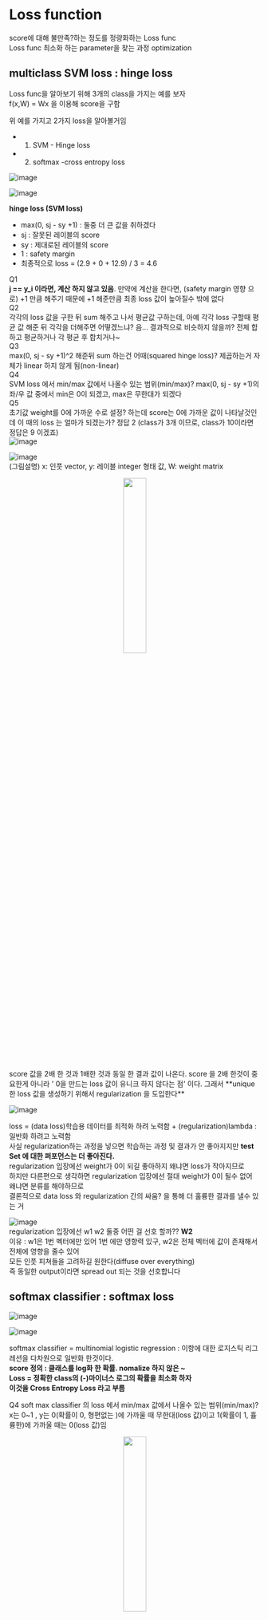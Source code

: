 # Loss function 
score에 대해 불만족?하는 정도를 정량화하는 Loss func   
Loss func 최소화 하는 parameter을 찾는 과정 optimization  

## multiclass SVM loss : hinge loss
Loss func을 알아보기 위해 3개의 class을 가지는 예를 보자  
f(x,W) = Wx 을 이용해 score을 구함  
  
위 예를 가지고 2가지 loss을 알아볼거임  
- 1. SVM - Hinge loss  
- 2. softmax -cross entropy loss  
  
  
![image](https://user-images.githubusercontent.com/56099627/70791748-078dd380-1ddb-11ea-91ac-d07b1625ffa7.png)  
  
![image](https://user-images.githubusercontent.com/56099627/70791913-723f0f00-1ddb-11ea-92a7-7b7bb4958f53.png)  
  
**hinge loss (SVM loss)**  
- max(0, sj - sy +1) : 둘중 더 큰 값을 취하겠다  
- sj : 잘못된 레이블의 score   
- sy : 제대로된 레이블의 score  
- 1 : safety margin   
- 최종적으로 loss = (2.9 + 0 + 12.9) / 3 = 4.6  
  
Q1  
**j == y_i 이라면, 계산 하지 않고 있음**. 만약에 계산을 한다면, 
(safety margin 영향 으로) +1 만큼 해주기 때문에 +1 해준만큼 최종 loss 값이 높아질수 밖에 없다  
Q2  
각각의 loss 값을 구한 뒤 sum 해주고 나서 평균값 구하는데, 아예 각각 loss 구할때 평균 값 해준 뒤 각각을 더해주면 어떻겠느냐? 음... 결과적으로 비슷하지 않을까? 전체 합 하고 평균하거나 각 평균 후 합치거나~  
Q3  
max(0, sj - sy +1)^2 해준뒤 sum 하는건 어때(squared hinge loss)? 제곱하는거 자체가 linear 하지 않게 됨(non-linear)  
Q4  
SVM loss 에서 min/max 값에서 나올수 있는 범위(min/max)? max(0, sj - sy +1)의 좌/우 값 중에서 min은 0이 되겠고, max은 무한대가 되겠다  
Q5  
초기값 weight를 0에 가까운 수로 설정? 하는데 score는 0에 가까운 값이 나타날것인데 이 때의 loss 는 얼마가 되겠는가?  정답 2 (class가 3개 이므로, class가 10이라면 정답은 9 이겠죠)  
 ![image](https://user-images.githubusercontent.com/56099627/70802611-416bd380-1df5-11ea-92f8-ea936c20abae.png)  
   
   
![image](https://user-images.githubusercontent.com/56099627/70793369-7e789b80-1dde-11ea-8391-6c95cb0992fe.png)  
(그림설명) x: 인풋 vector, y: 레이블 integer 형태 값, W: weight matrix  
  
  
<p align="center"><img width="30%" src="https://user-images.githubusercontent.com/56099627/70803112-a2e07200-1df6-11ea-943d-91807bf507fa.png" /></p>   
score 값을 2배 한 것과 1배한 것과 동일 한 결과 값이 나온다. score 을 2배 한것이 중요한게 아니라 ' 0을 만드는 loss 값이 유니크 하지 않다는 점' 이다. 그래서 **unique한 loss 값을 생성하기 위해서 regularization 을 도입한다**  
  
  
![image](https://user-images.githubusercontent.com/56099627/70796501-c51dc400-1de5-11ea-95f3-d586a585277b.png)  
  
loss = (data loss)학습용 데이터를 최적화 하려 노력함 + (regularization)lambda : 일반화 하려고 노력함  
사실 regularization하는 과정을 넣으면 학습하는 과정 및 결과가 안 좋아지지만 **test Set 에 대한 퍼포먼스는 더 좋아진다.**  
regularization 입장에선 weight가 0이 되길 좋아하지 왜냐면 loss가 작아지므로  
하지만 다른편으로 생각하면 regularization 입장에선 절대 weight가 0이 될수 없어 왜냐면 분류를 해야하므로  
결론적으로 data loss 와 regularization 간의 싸움? 을 통해 더 훌륭한 결과를 낼수 있는 거  
  
![image](https://user-images.githubusercontent.com/56099627/70795267-c1d50900-1de2-11ea-9f6a-c99d2ec4825f.png)  
regularization 입장에선 w1 w2 둘중 어떤 걸 선호 할까?? **W2**  
이유 : w1은 1번 벡터에만 있어 1번 에만 영향력 있구, w2은 전체 벡터에 값이 존재해서 전체에 영향을 줄수 있어  
모든 인풋 피쳐들을 고려하길 원한다(diffuse over everything)  
즉 동일한 output이라면 spread out 되는 것을 선호합니다  
  
## softmax classifier : softmax loss
  
![image](https://user-images.githubusercontent.com/56099627/70803680-f99a7b80-1df7-11ea-9790-b6e5ed9a74a3.png)  
  
![image](https://user-images.githubusercontent.com/56099627/70796052-aa971b00-1de4-11ea-8cb8-4bcb384d1275.png)  
  
softmax classifier = multinomial logistic regression : 이항에 대한 로지스틱 리그레션을 다차원으로 일반화 한것이다.  
**score 정의 : 클래스를 log화 한 확률. nomalize 하지 않은 ~**  
**Loss = 정확한 class의 (-)마이너스 로그의 확률을 최소화 하자**  
**이것을 Cross Entropy Loss 라고 부름**  
  
Q4 soft max classifier 의 loss 에서 min/max 값에서 나올수 있는 범위(min/max)?  
x는 0~1 , y는 0(확률이 0, 형편없는 )에 가까울 때 무한대(loss 값)이고 1(확률이 1, 휼륭한)에 가까울 때는 0(loss 값)임  
<p align="center"><img width="30%" src="https://user-images.githubusercontent.com/56099627/70803843-58f88b80-1df8-11ea-9e67-2dcde17a0de3.png" /></p>   
  
Q5 초기값을 weight를 0에 가까운 수로 설정? 하는데 soft max classifier 의 loss 는 얼마가 되겠는가?  
![image](https://user-images.githubusercontent.com/56099627/70796849-8f2d0f80-1de6-11ea-9cc2-a4368d459118.png)  
  
## softmax 와 SVM 비교  
  
![image](https://user-images.githubusercontent.com/56099627/70804440-d83a8f00-1df9-11ea-866d-df630a3e2dd5.png)  
(그림설명) Wx+b 은 hinge loss와 cross-entropy loss와 동일함, 위 그림에선 ground true을 맨 아래 파란색 값으로 정의하고 설명하고 있는 거임(0.28  1.32  0.353)  
  
![image](https://user-images.githubusercontent.com/56099627/70804725-81818500-1dfa-11ea-8914-b704e322b0f8.png)  
Q 데이터 값이 있고 **score 값을 약간 조정한다면** loss에 어떤일이 발생 할까?  
svm은 safety margin 값이 있어 robustness 을 제공해주기 때문에 loss 값이 변화하지 않을 거임<불변>  
softmax는 모든인자들을 고려하는 특성이 있어 조정한 score 값에 매우 민감한편  
  
# Optimization  
loss를 minimize 하는 weight을 찾아가는 과정  
  
![image](https://user-images.githubusercontent.com/56099627/70798092-635f5900-1de9-11ea-923a-8ab031b3e55a.png)  
- dataset x,y 가 있음  
- score function은 Wx( x에 W을 곱해주는 것)  
- loss function은 softmax loss, SVM loss가 있으며, full loss =softmax loss/ SVM loss + regularization  
- regularization loss은 data의 loss가 아닌 weight의 로스 얌(weight에만 영향을 받는다는 점)  
   
**optimization 하는 전략으로 몇가지가 있는데**  
- strategy 1) Ramdom search : 인풋데이터들을 랜덤하게 추출해서 weight 값을 구하는거  
    - 참고: **(좋은 방법은 아님)**  
- strategy 2) Follow the slope : 미분하여 gradient 추출(벡터형태)  
    - 참고: 수치로 미분하는 것을 numerical gradient 라고 함  
    - numerical gradient 단점 : 근사치를 추출하는 것임, 평가시 속도가 매우 느림 (장점) 코드로 작성하기 쉽다.  
    - analytic gradient 담점 : 코드로 작성하기 어렵다 (장점) 정확하고 빠르다  
    - 결론 : analytic gradient을 사용하되 시작 시점에서 numerical gradient을 사용하여 check 를 해보자  
    
**Gradient Descent**  
while true:  
weight_grad = evaluate_gradient(loss_func, data, weights)  
weights += -step_size x weight_grad # parameter update  
  
**full Gradient Descent**  
training 배치 셋 전체를 사용하는 것인데 속도가 너무 느려  
  
**mini-batch Gradient Descent**  
training 셋 의 일부만 사용하여 gradient 계산-> parameter 업데이트 해줌 -> 다음 배치를 학습 -> gradient 계산 ...
일반적으로 batch size은 32/64/128/256 으로 가짐  
어떻게 미니 배치 사이즈를 정하는냐는 하이퍼파라메터는 아니지만 나의 PC 환경(CPU, GPU)에 맞게 설정해주면 된다  
  
![image](https://user-images.githubusercontent.com/56099627/70843553-b67fed00-1e77-11ea-973c-d0bed09aafc5.png)  
  
미니배치 를 사용하면 (단기적)노이즈처럼 파형이 그려지는데 (장기적)점차 loss가 줄어듬  
128개의 데이터를 사용해 파라미터를 업데이트 하고 다시128개 데이터 사용해 파라미터 업데이트 때문에 일시적으로 loss가 증가했다가 줄어들었다하는 양상을 보인다 장기적으로 보면 loss가 줄어들지  
learning rate - loss 간 좋은 learning rate는 뭘까? 쉽지 않아  
매우 크게 하면 diverge/ explode  
다소 높게 하면 loss가 최저점으로 가지 못하는 현상 생김  
넘 작을 하면 loss가 최저점까지 달성하는데 굉장히 오랜 시간이 걸린다  
  
' 미니배치 GD의 예는 Stochastic Gradient Descent 있음 '  
파라미터를 업데이트 하는 방식은 GD 뿐만 아니라, momentum, adagrad, RMSProp, Adam,.. 존재  
momemtum은 로스가 줄어드는 속도까지 조절함 - 그래서 그 속도를 트랙킹하면서 진행하기 때문에 loss에 도달하는데 더빠른 효과 있음  
  
# 전통적인 image classify  
fearture 추출 후 추출한 feature 들을 하나로 합친다 그런 후, linear classification에 적용한다  
  
   
## feature을 추출하는 방법  
![image](https://user-images.githubusercontent.com/56099627/70843649-14f99b00-1e79-11ea-9903-40da378745f1.png)  
(그림설명) 1번 방법) color(hue) histogram  
이미지내에 있는 모든 컬러를 파악한다. 그런 후, 컬러 파노라마가 있을때 각각에 해당하는 'bin'이 몇개인지 카운트 한다.  
  
![image](https://user-images.githubusercontent.com/56099627/70843685-cac4e980-1e79-11ea-9456-ca7e1f6d944c.png)   
(그림설명) 2번 방법) HOG /SIFT features  
엣지의 방향이 feature가 된다. 8x8 픽셀로 구성된 구역을 보면서 그 엣지들의 방향을 총 9가지로 구분을 해서(9개 bin) 9개 bin에 어디에 속하는지를 기준으로 해서 엣지의 오리엔테이션을 추출하는 거  
  
 ![image](https://user-images.githubusercontent.com/56099627/70843697-3eff8d00-1e7a-11ea-8395-2429f287d244.png)  
(그림설명) 3번 방법) Bag of Words  
이미지의 여러지점들을 보고 그 작은지점(작은 로컬 패치들)을 frequency or color 등을 'vector'로 기술한다. 이것들을 모아 하나의 어떤 '사전화'를 한다. 이 사전 중에서 테스트할 이미지와 가장 유사하게 생긴 어떤 feature vector을 사전내에서 찾는다. 찾을 때는 k-means 방법을 이용한다. 이 feature vectors을 추출하고 concatenation을 한다음 linear classification을 적용해 준다.  
  
![image](https://user-images.githubusercontent.com/56099627/70843871-3f992300-1e7c-11ea-9a68-412ab3e852dc.png)  
- 정통적 방법 : feature 추출한 후, 이것들을 concatenation 해준 뒤, linear classification 함수의 인자로서 던져줌으로서 결과를 얻음  
- 현재 방법(딥러닝) : feature 추출을 인위적으로 하지 않고 이미지 자체를 classifier에 인자로 던져주면 모델(함수)가 알아서 결과를 출력해준다  

  
  
참고  
[1] https://www.youtube.com/watch?v=KT4iD6yiqwo&list=PL1Kb3QTCLIVtyOuMgyVgT-OeW0PYXl3j5&index=2, cs231n 3강 Loss fn, optimization  
[2]   

